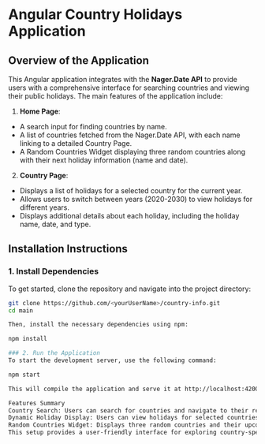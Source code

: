 # Angular Country Holidays Application

## Overview of the Application

This Angular application integrates with the **Nager.Date API** to provide users with a comprehensive interface for searching countries and viewing their public holidays. The main features of the application include:

1. **Home Page**:
  - A search input for finding countries by name.
  - A list of countries fetched from the Nager.Date API, with each name linking to a detailed Country Page.
  - A Random Countries Widget displaying three random countries along with their next holiday information (name and date).

2. **Country Page**:
  - Displays a list of holidays for a selected country for the current year.
  - Allows users to switch between years (2020-2030) to view holidays for different years.
  - Displays additional details about each holiday, including the holiday name, date, and type.

## Installation Instructions

### 1. Install Dependencies

To get started, clone the repository and navigate into the project directory:

```bash
git clone https://github.com/<yourUserName>/country-info.git
cd main

Then, install the necessary dependencies using npm:

npm install

### 2. Run the Application
To start the development server, use the following command:

npm start

This will compile the application and serve it at http://localhost:4200. You can open this URL in your web browser to view the application.

Features Summary
Country Search: Users can search for countries and navigate to their respective holiday pages.
Dynamic Holiday Display: Users can view holidays for selected countries and switch between different years.
Random Countries Widget: Displays three random countries and their upcoming holidays.
This setup provides a user-friendly interface for exploring country-specific holiday data using the Nager.Date API. If you have further questions or need assistance, feel free to ask!
